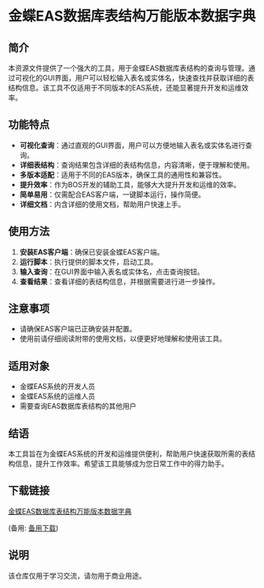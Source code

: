 # 金蝶EAS数据库表结构万能版本数据字典

## 简介
本资源文件提供了一个强大的工具，用于金蝶EAS数据库表结构的查询与管理。通过可视化的GUI界面，用户可以轻松输入表名或实体名，快速查找并获取详细的表结构信息。该工具不仅适用于不同版本的EAS系统，还能显著提升开发和运维效率。

## 功能特点
- **可视化查询**：通过直观的GUI界面，用户可以方便地输入表名或实体名进行查询。
- **详细表结构**：查询结果包含详细的表结构信息，内容清晰，便于理解和使用。
- **多版本适配**：适用于不同的EAS版本，确保工具的通用性和兼容性。
- **提升效率**：作为BOS开发的辅助工具，能够大大提升开发和运维的效率。
- **简单易用**：仅需配合EAS客户端，一键脚本运行，操作简便。
- **详细文档**：内含详细的使用文档，帮助用户快速上手。

## 使用方法
1. **安装EAS客户端**：确保已安装金蝶EAS客户端。
2. **运行脚本**：执行提供的脚本文件，启动工具。
3. **输入查询**：在GUI界面中输入表名或实体名，点击查询按钮。
4. **查看结果**：查看详细的表结构信息，并根据需要进行进一步操作。

## 注意事项
- 请确保EAS客户端已正确安装并配置。
- 使用前请仔细阅读附带的使用文档，以便更好地理解和使用该工具。

## 适用对象
- 金蝶EAS系统的开发人员
- 金蝶EAS系统的运维人员
- 需要查询EAS数据库表结构的其他用户

## 结语
本工具旨在为金蝶EAS系统的开发和运维提供便利，帮助用户快速获取所需的表结构信息，提升工作效率。希望该工具能够成为您日常工作中的得力助手。

## 下载链接
[金蝶EAS数据库表结构万能版本数据字典](https://pan.quark.cn/s/9e984e41f51d) 

(备用: [备用下载](https://pan.baidu.com/s/19yfsSbtPC9cCeNW3wbs6VA?pwd=1234))

## 说明

该仓库仅用于学习交流，请勿用于商业用途。

